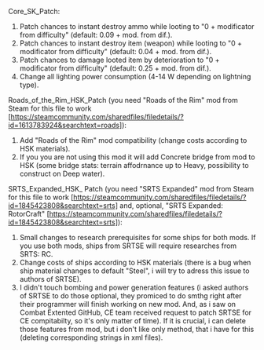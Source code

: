 Core_SK_Patch:
1. Patch chances to instant destroy ammo while looting to "0  + modificator from difficulty" (default: 0.09 + mod. from dif.).
2. Patch chances to instant destroy item (weapon) while looting to "0  + modificator from difficulty" (default: 0.04 + mod. from dif.).
3. Patch chances to damage looted item by deterioration to "0  + modificator from difficulty" (default: 0.25 + mod. from dif.).
4. Change all lighting power consumption (4-14 W depending on lightning type).

Roads_of_the_Rim_HSK_Patch (you need "Roads of the Rim" mod from Steam for this file to work [https://steamcommunity.com/sharedfiles/filedetails/?id=1613783924&searchtext=roads]):
1. Add "Roads of the Rim" mod compatibility (change costs according to HSK materials).
2. If you you are not using this mod it will add Concrete bridge from mod to HSK (some bridge stats: terrain affodrnance up to Heavy, possibility to construct on Deep water).

SRTS_Expanded_HSK_ Patch (you need "SRTS Expanded" mod from Steam for this file to work [https://steamcommunity.com/sharedfiles/filedetails/?id=1845423808&searchtext=srts] and, optional, "SRTS Expanded: RotorCraft" [https://steamcommunity.com/sharedfiles/filedetails/?id=1845423808&searchtext=srts]):
1. Small changes to research prerequisites for some ships for both mods. If you use both mods, ships from SRTSE will require researches from SRTS: RC.
2. Change costs of ships according to HSK materials (there is a bug when ship material changes to default "Steel", i will try to adress this issue to authors of SRTSE).
3. I didn't touch bombing and power generation features (i asked authors of SRTSE to do those optional, they promiced to do smthg right after their programmer will finish working on new mod. And, as i saw on Combat Extented GitHub, CE team received request to patch SRTSE for CE compitabilty, so it's only matter of time). If it is crucial, i can delete those features from mod, but i don't like only method, that i have for this (deleting corresponding strings in xml files).
